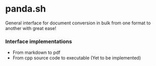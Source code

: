# panda.sh

General interface for document conversion in bulk from one format to another with great ease!

### Interface implementations

-   From markdown to pdf
-   From cpp source code to executable (Yet to be implemented)
